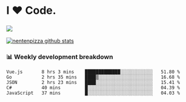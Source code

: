 # I ❤️ Code.

### ![](http://img.shields.io/badge/Go-language-blue?style=for-the-badge&logo=appveyor)
[![nentenpizza github stats](https://github-readme-stats.vercel.app/api?username=nentenpizza&count_private=true)](https://github.com/anuraghazra/github-readme-stats)

### 📊 Weekly development breakdown

<!--START_SECTION:waka-->
```text
Vue.js       8 hrs 3 mins    █████████████░░░░░░░░░░░░   51.80 % 
Go           2 hrs 35 mins   ████▒░░░░░░░░░░░░░░░░░░░░   16.68 % 
JSON         2 hrs 23 mins   ████░░░░░░░░░░░░░░░░░░░░░   15.41 % 
C#           40 mins         █░░░░░░░░░░░░░░░░░░░░░░░░   04.39 % 
JavaScript   37 mins         █░░░░░░░░░░░░░░░░░░░░░░░░   04.03 % 
```
<!--END_SECTION:waka-->


